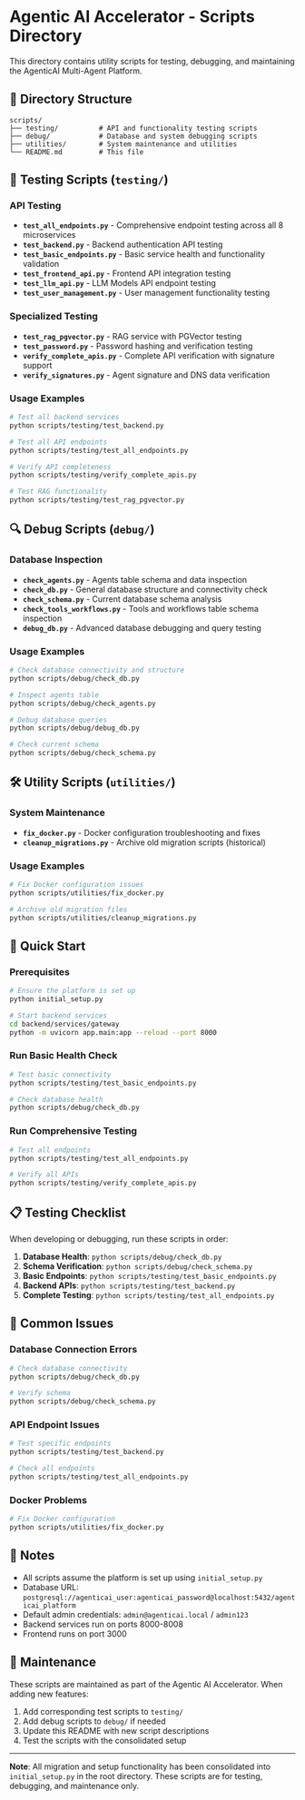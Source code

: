 # Agentic AI Accelerator - Scripts Directory

This directory contains utility scripts for testing, debugging, and maintaining the AgenticAI Multi-Agent Platform.

## 📁 Directory Structure

```
scripts/
├── testing/          # API and functionality testing scripts
├── debug/            # Database and system debugging scripts  
├── utilities/        # System maintenance and utilities
└── README.md         # This file
```

## 🧪 Testing Scripts (`testing/`)

### API Testing
- **`test_all_endpoints.py`** - Comprehensive endpoint testing across all 8 microservices
- **`test_backend.py`** - Backend authentication API testing
- **`test_basic_endpoints.py`** - Basic service health and functionality validation
- **`test_frontend_api.py`** - Frontend API integration testing
- **`test_llm_api.py`** - LLM Models API endpoint testing
- **`test_user_management.py`** - User management functionality testing

### Specialized Testing
- **`test_rag_pgvector.py`** - RAG service with PGVector testing
- **`test_password.py`** - Password hashing and verification testing
- **`verify_complete_apis.py`** - Complete API verification with signature support
- **`verify_signatures.py`** - Agent signature and DNS data verification

### Usage Examples

```bash
# Test all backend services
python scripts/testing/test_backend.py

# Test all API endpoints
python scripts/testing/test_all_endpoints.py

# Verify API completeness
python scripts/testing/verify_complete_apis.py

# Test RAG functionality
python scripts/testing/test_rag_pgvector.py
```

## 🔍 Debug Scripts (`debug/`)

### Database Inspection
- **`check_agents.py`** - Agents table schema and data inspection
- **`check_db.py`** - General database structure and connectivity check
- **`check_schema.py`** - Current database schema analysis
- **`check_tools_workflows.py`** - Tools and workflows table schema inspection
- **`debug_db.py`** - Advanced database debugging and query testing

### Usage Examples

```bash
# Check database connectivity and structure
python scripts/debug/check_db.py

# Inspect agents table
python scripts/debug/check_agents.py

# Debug database queries
python scripts/debug/debug_db.py

# Check current schema
python scripts/debug/check_schema.py
```

## 🛠️ Utility Scripts (`utilities/`)

### System Maintenance
- **`fix_docker.py`** - Docker configuration troubleshooting and fixes
- **`cleanup_migrations.py`** - Archive old migration scripts (historical)

### Usage Examples

```bash
# Fix Docker configuration issues
python scripts/utilities/fix_docker.py

# Archive old migration files
python scripts/utilities/cleanup_migrations.py
```

## 🚀 Quick Start

### Prerequisites
```bash
# Ensure the platform is set up
python initial_setup.py

# Start backend services
cd backend/services/gateway
python -m uvicorn app.main:app --reload --port 8000
```

### Run Basic Health Check
```bash
# Test basic connectivity
python scripts/testing/test_basic_endpoints.py

# Check database health
python scripts/debug/check_db.py
```

### Run Comprehensive Testing
```bash
# Test all endpoints
python scripts/testing/test_all_endpoints.py

# Verify all APIs
python scripts/testing/verify_complete_apis.py
```

## 📋 Testing Checklist

When developing or debugging, run these scripts in order:

1. **Database Health**: `python scripts/debug/check_db.py`
2. **Schema Verification**: `python scripts/debug/check_schema.py`
3. **Basic Endpoints**: `python scripts/testing/test_basic_endpoints.py`
4. **Backend APIs**: `python scripts/testing/test_backend.py`
5. **Complete Testing**: `python scripts/testing/test_all_endpoints.py`

## 🔧 Common Issues

### Database Connection Errors
```bash
# Check database connectivity
python scripts/debug/check_db.py

# Verify schema
python scripts/debug/check_schema.py
```

### API Endpoint Issues
```bash
# Test specific endpoints
python scripts/testing/test_backend.py

# Check all endpoints
python scripts/testing/test_all_endpoints.py
```

### Docker Problems
```bash
# Fix Docker configuration
python scripts/utilities/fix_docker.py
```

## 📝 Notes

- All scripts assume the platform is set up using `initial_setup.py`
- Database URL: `postgresql://agenticai_user:agenticai_password@localhost:5432/agenticai_platform`
- Default admin credentials: `admin@agenticai.local` / `admin123`
- Backend services run on ports 8000-8008
- Frontend runs on port 3000

## 🔄 Maintenance

These scripts are maintained as part of the Agentic AI Accelerator. When adding new features:

1. Add corresponding test scripts to `testing/`
2. Add debug scripts to `debug/` if needed
3. Update this README with new script descriptions
4. Test the scripts with the consolidated setup

---

**Note**: All migration and setup functionality has been consolidated into `initial_setup.py` in the root directory. These scripts are for testing, debugging, and maintenance only.
